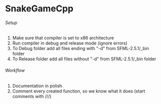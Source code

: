 # SnakeGameCpp

###### Setup
1. Make sure that compiler is set to x86 architecture
2. Run compiler in debug and release mode (ignore errors)
3. To Debug folder add all files ending with "-d" from SFML-2.5.1/_bin folder
4. To Release folder add all files without "-d" from SFML-2.5.1/_bin folder

###### Workflow
1. Documentation in polish
2. Comment every created function, so we know what it does (start comments with ///)

